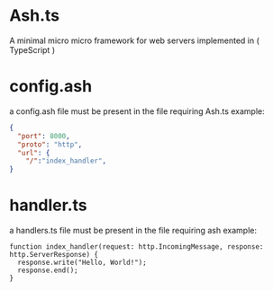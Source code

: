 # Ash.ts
A minimal micro micro framework for web servers implemented in ( TypeScript )

# config.ash
a config.ash file must be present in the file requiring Ash.ts
example:
```json
{
  "port": 8000,
  "proto": "http",
  "url": {
    "/":"index_handler",
}
```

# handler.ts
a handlers.ts file must be present in the file requiring ash
example:
```typscript
function index_handler(request: http.IncomingMessage, response: http.ServerResponse) {
  response.write("Hello, World!");
  response.end();
}
```
